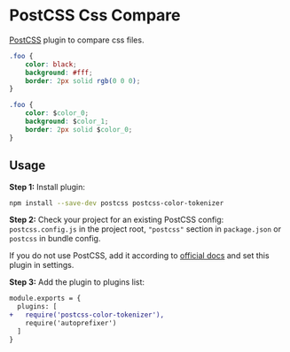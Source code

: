 # PostCSS Css Compare

[PostCSS] plugin to compare css files.

[PostCSS]: https://github.com/postcss/postcss

```css
.foo {
    color: black;
    background: #fff;
    border: 2px solid rgb(0 0 0);
}
```

```css
.foo {
    color: $color_0;
    background: $color_1;
    border: 2px solid $color_0;
}
```

## Usage

**Step 1:** Install plugin:

```sh
npm install --save-dev postcss postcss-color-tokenizer
```

**Step 2:** Check your project for an existing PostCSS config: `postcss.config.js` in the project root, `"postcss"` section in `package.json`
or `postcss` in bundle config.

If you do not use PostCSS, add it according to [official docs]
and set this plugin in settings.

**Step 3:** Add the plugin to plugins list:

```diff
module.exports = {
  plugins: [
+   require('postcss-color-tokenizer'),
    require('autoprefixer')
  ]
}
```

[official docs]: https://github.com/postcss/postcss#usage
